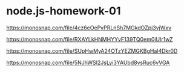 # node.js-homework-01
https://monosnap.com/file/4cz6eOePyPRLnSh7MGkdOZpj3vjWxv

https://monosnap.com/file/RXAYLkHNMHYYvF139TQ0em0jUIr1wZ

https://monosnap.com/file/SUpHwMyA24OTzYEZMGKBgHal4Dkr0D

https://monosnap.com/file/5NJhWSI2JsLyi3YAUbd8vsRuc6vVGA